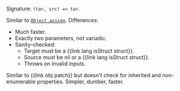 Signature: `(tar, src) => tar`.

Similar to [`Object.assign`](https://developer.mozilla.org/en-US/docs/Web/JavaScript/Reference/Global_Objects/Object/assign). Differences:

  * Much faster.
  * Exactly two parameters, not variadic.
  * Sanity-checked:
    * Target must be a {{link lang isStruct struct}}.
    * Source must be nil or a {{link lang isStruct struct}}.
    * Throws on invalid inputs.

Similar to {{link obj patch}} but doesn't check for inherited and non-enumerable properties. Simpler, dumber, faster.
